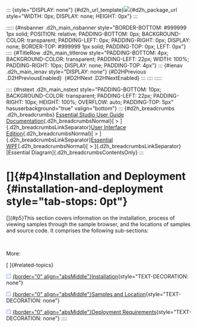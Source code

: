 ::: {style="DISPLAY: none"}
[](ms-xhelp:///?Id=d2h_url_template){#d2h_url_template}![](!package_url!){#d2h_package_url style="WIDTH: 0px; DISPLAY: none; HEIGHT: 0px"}
:::

::::: {#nsbanner .d2h_main_nsbanner style="BORDER-BOTTOM: #999999 1px solid; POSITION: relative; PADDING-BOTTOM: 0px; BACKGROUND-COLOR: transparent; PADDING-LEFT: 0px; PADDING-RIGHT: 0px; DISPLAY: none; BORDER-TOP: #999999 1px solid; PADDING-TOP: 0px; LEFT: 0px"}
:::: {#TitleRow .d2h_main_titlerow style="PADDING-BOTTOM: 4px; BACKGROUND-COLOR: transparent; PADDING-LEFT: 22px; WIDTH: 100%; PADDING-RIGHT: 10px; DISPLAY: none; PADDING-TOP: 4px"}
::: {#ienav .d2h_main_ienav style="DISPLAY: none"}
[](ms-xhelp:///?Id=b25004dd-1355-4c9b-b473-831aa4fa4cd7){#D2HPrevious .D2HPreviousEnabled}  [](ms-xhelp:///?Id=b6a6d6d5-b336-43f8-b52d-2438fccf89f3){#D2HNext .D2HNextEnabled}
:::
::::
:::::

:::: {#nstext .d2h_main_nstext style="PADDING-BOTTOM: 10px; BACKGROUND-COLOR: transparent; PADDING-LEFT: 22px; PADDING-RIGHT: 10px; HEIGHT: 100%; OVERFLOW: auto; PADDING-TOP: 5px" hasuserbackground="true" valign="bottom"}
::: {#d2h_breadcrumbs .d2h_breadcrumbs}
[Essential Studio User Guide Documentation](ms-xhelp:///?Id=12457748-09e3-4d74-a240-8e049cedf030){.d2h_breadcrumbsNormal}[ \> ]{.d2h_breadcrumbsLinkSeparator}[User Interface Edition](ms-xhelp:///?Id=c29296b7-531c-413b-a0ec-488ca1f7f669){.d2h_breadcrumbsNormal}[ \> ]{.d2h_breadcrumbsLinkSeparator}[Essential WPF](ms-xhelp:///?Id=7f4f82c5-151c-4262-94d0-75c4626c77bc){.d2h_breadcrumbsNormal}[ \> ]{.d2h_breadcrumbsLinkSeparator}[Essential Diagram]{.d2h_breadcrumbsContentsOnly}
:::

# []{#p4}Installation and Deployment {#installation-and-deployment style="tab-stops: 0pt"}

[]{#p5}This section covers information on the installation, process of viewing samples through the sample browser, and the locations of samples and source code. It comprises the following sub-sections:

 

More:

[ ]{#related-topics}

[![](button.gif){border="0" align="absMiddle"}Installation](ms-xhelp:///?Id=b6a6d6d5-b336-43f8-b52d-2438fccf89f3){style="TEXT-DECORATION: none"}

[![](button.gif){border="0" align="absMiddle"}Samples and Location](ms-xhelp:///?Id=856bd90e-9926-48f2-b6cf-5f7c8a7f965f){style="TEXT-DECORATION: none"}

[![](button.gif){border="0" align="absMiddle"}Deployment Requirements](ms-xhelp:///?Id=e49ef3cb-690b-4448-83af-28c18d2fc5c6){style="TEXT-DECORATION: none"}
::::
